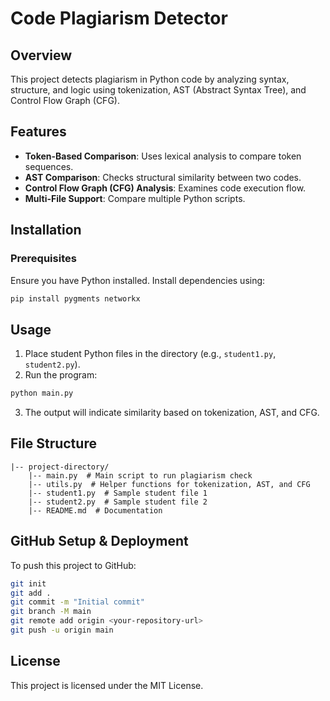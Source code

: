 # Code Plagiarism Detector

## Overview
This project detects plagiarism in Python code by analyzing syntax, structure, and logic using tokenization, AST (Abstract Syntax Tree), and Control Flow Graph (CFG).

## Features
- **Token-Based Comparison**: Uses lexical analysis to compare token sequences.
- **AST Comparison**: Checks structural similarity between two codes.
- **Control Flow Graph (CFG) Analysis**: Examines code execution flow.
- **Multi-File Support**: Compare multiple Python scripts.

## Installation
### Prerequisites
Ensure you have Python installed. Install dependencies using:
```bash
pip install pygments networkx
```

## Usage
1. Place student Python files in the directory (e.g., `student1.py`, `student2.py`).
2. Run the program:
```bash
python main.py
```
3. The output will indicate similarity based on tokenization, AST, and CFG.

## File Structure
```
|-- project-directory/
    |-- main.py  # Main script to run plagiarism check
    |-- utils.py  # Helper functions for tokenization, AST, and CFG
    |-- student1.py  # Sample student file 1
    |-- student2.py  # Sample student file 2
    |-- README.md  # Documentation
```

## GitHub Setup & Deployment
To push this project to GitHub:
```bash
git init
git add .
git commit -m "Initial commit"
git branch -M main
git remote add origin <your-repository-url>
git push -u origin main
```

## License
This project is licensed under the MIT License.

